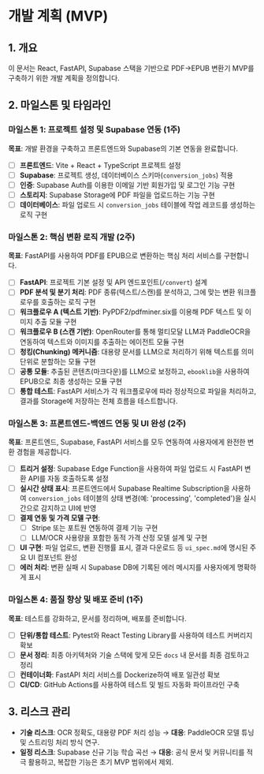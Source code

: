 # 개발 계획 (MVP)

## 1. 개요
이 문서는 React, FastAPI, Supabase 스택을 기반으로 PDF→EPUB 변환기 MVP를 구축하기 위한 개발 계획을 정의합니다.

## 2. 마일스톤 및 타임라인

### 마일스톤 1: 프로젝트 설정 및 Supabase 연동 (1주)
**목표**: 개발 환경을 구축하고 프론트엔드와 Supabase의 기본 연동을 완료합니다.

- [ ] **프론트엔드**: Vite + React + TypeScript 프로젝트 설정
- [ ] **Supabase**: 프로젝트 생성, 데이터베이스 스키마(`conversion_jobs`) 적용
- [ ] **인증**: Supabase Auth를 이용한 이메일 기반 회원가입 및 로그인 기능 구현
- [ ] **스토리지**: Supabase Storage에 PDF 파일을 업로드하는 기능 구현
- [ ] **데이터베이스**: 파일 업로드 시 `conversion_jobs` 테이블에 작업 레코드를 생성하는 로직 구현

### 마일스톤 2: 핵심 변환 로직 개발 (2주)
**목표**: FastAPI를 사용하여 PDF를 EPUB으로 변환하는 핵심 처리 서비스를 구현합니다.

- [ ] **FastAPI**: 프로젝트 기본 설정 및 API 엔드포인트(`/convert`) 설계
- [ ] **PDF 분석 및 분기 처리**: PDF 종류(텍스트/스캔)를 분석하고, 그에 맞는 변환 워크플로우를 호출하는 로직 구현
- [ ] **워크플로우 A (텍스트 기반)**: PyPDF2/pdfminer.six를 이용해 PDF 텍스트 및 이미지 추출 모듈 구현
- [ ] **워크플로우 B (스캔 기반)**: OpenRouter를 통해 멀티모달 LLM과 PaddleOCR을 연동하여 텍스트와 이미지를 추출하는 에이전트 모듈 구현
- [ ] **청킹(Chunking) 메커니즘**: 대용량 문서를 LLM으로 처리하기 위해 텍스트를 의미 단위로 분할하는 모듈 구현
- [ ] **공통 모듈**: 추출된 콘텐츠(마크다운)를 LLM으로 보정하고, `ebooklib`을 사용하여 EPUB으로 최종 생성하는 모듈 구현
- [ ] **통합 테스트**: FastAPI 서비스가 각 워크플로우에 따라 정상적으로 파일을 처리하고, 결과를 Storage에 저장하는 전체 흐름을 테스트합니다.

### 마일스톤 3: 프론트엔드-백엔드 연동 및 UI 완성 (2주)
**목표**: 프론트엔드, Supabase, FastAPI 서비스를 모두 연동하여 사용자에게 완전한 변환 경험을 제공합니다.

- [ ] **트리거 설정**: Supabase Edge Function을 사용하여 파일 업로드 시 FastAPI 변환 API를 자동 호출하도록 설정
- [ ] **실시간 상태 표시**: 프론트엔드에서 Supabase Realtime Subscription을 사용하여 `conversion_jobs` 테이블의 상태 변경(예: 'processing', 'completed')을 실시간으로 감지하고 UI에 반영
- [ ] **결제 연동 및 가격 모델 구현**:
    - [ ] Stripe 또는 포트원 연동하여 결제 기능 구현
    - [ ] LLM/OCR 사용량을 포함한 동적 가격 산정 모델 설계 및 구현
- [ ] **UI 구현**: 파일 업로드, 변환 진행률 표시, 결과 다운로드 등 `ui_spec.md`에 명시된 주요 UI 컴포넌트 완성
- [ ] **에러 처리**: 변환 실패 시 Supabase DB에 기록된 에러 메시지를 사용자에게 명확하게 표시

### 마일스톤 4: 품질 향상 및 배포 준비 (1주)
**목표**: 테스트를 강화하고, 문서를 정리하며, 배포를 준비합니다.

- [ ] **단위/통합 테스트**: Pytest와 React Testing Library를 사용하여 테스트 커버리지 확보
- [ ] **문서 정리**: 최종 아키텍처와 기술 스택에 맞게 모든 `docs` 내 문서를 최종 검토하고 정리
- [ ] **컨테이너화**: FastAPI 처리 서비스를 Dockerize하여 배포 일관성 확보
- [ ] **CI/CD**: GitHub Actions를 사용하여 테스트 및 빌드 자동화 파이프라인 구축

## 3. 리스크 관리
- **기술 리스크**: OCR 정확도, 대용량 PDF 처리 성능 → **대응**: PaddleOCR 모델 튜닝 및 스트리밍 처리 방식 연구.
- **일정 리스크**: Supabase 신규 기능 학습 곡선 → **대응**: 공식 문서 및 커뮤니티를 적극 활용하고, 복잡한 기능은 초기 MVP 범위에서 제외.

